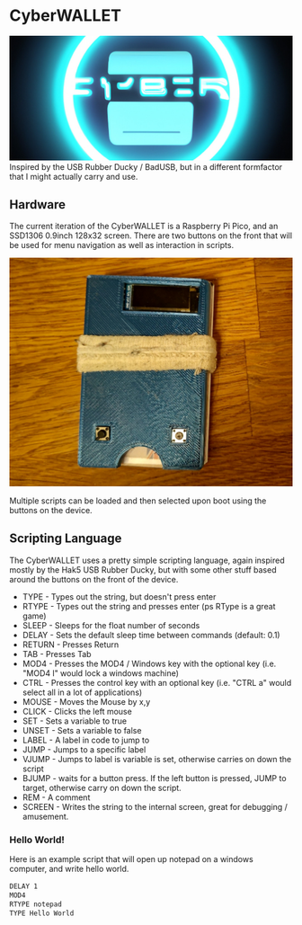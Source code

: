 # CyberWALLET
![Alt text](logo.jpg?raw=true "Title")
Inspired by the USB Rubber Ducky / BadUSB, but in a different formfactor that I might actually carry and use.

## Hardware
The current iteration of the CyberWALLET is a Raspberry Pi Pico, and an SSD1306 0.9inch 128x32 screen. There are two buttons on the front that will be used for menu navigation as well as interaction in scripts.

![Alt text](photo.jpg?raw=true "Title")

Multiple scripts can be loaded and then selected upon boot using the buttons on the device.

## Scripting Language
The CyberWALLET uses a pretty simple scripting language, again inspired mostly by the Hak5 USB Rubber Ducky, but with some other stuff based around the buttons on the front of the device.

* TYPE <string> - Types out the string, but doesn't press enter
* RTYPE <string> - Types out the string and presses enter (ps RType is a great game)
* SLEEP <float> - Sleeps for the float number of seconds
* DELAY <float> - Sets the default sleep time between commands (default: 0.1)
* RETURN - Presses Return
* TAB - Presses Tab
* MOD4 <key>- Presses the MOD4 / Windows key with the optional key (i.e. "MOD4 l" would lock a windows machine)
* CTRL <key> - Presses the control key with an optional key (i.e. "CTRL a" would select all in a lot of applications)
* MOUSE <co-ords> - Moves the Mouse by x,y
* CLICK - Clicks the left mouse
* SET <variable> - Sets a variable to true
* UNSET <variable> - Sets a variable to false
* LABEL <string> - A label in code to jump to
* JUMP <LABEL> - Jumps to a specific label
* VJUMP <variable> <label> - Jumps to label is variable is set, otherwise carries on down the script
* BJUMP <target> - waits for a button press. If the left button is pressed, JUMP to target, otherwise carry on down the script.
* REM <string> - A comment
* SCREEN <string> - Writes the string to the internal screen, great for debugging / amusement.

### Hello World!

Here is an example script that will open up notepad on a windows computer, and write hello world.

```
DELAY 1
MOD4
RTYPE notepad
TYPE Hello World
```

